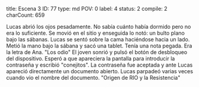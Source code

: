 title:          Escena 3
ID:             77
type:           md
POV:            0
label:          4
status:         2
compile:        2
charCount:      659


Lucas abrió los ojos pesadamente. No sabía cuánto había dormido pero no era lo suficiente.
Se movió en el sitio y enseguida lo notó: un bulto plano bajo las sábanas. Lucas se sentó sobre la cama haciéndose hacia un lado. Metió la mano bajo la sábana y sacó una tablet.
Tenía una nota pegada. Era la letra de Ana.
"Los odio"
El joven sonrió y pulsó el botón de desbloqueo del dispositivo. Esperó a que apareciera  la pantalla para introducir la contraseña y escribió "conejitos".
La contraseña fue aceptada y ante Lucas apareció directamente un documento abierto. Lucas parpadeó varias veces cuando vio el nombre del documento.
"Origen de RIO y la Resistencia"